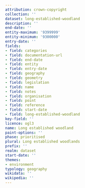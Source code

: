 ```yaml
---
attribution: crown-copyright
collection: ''
dataset: long-established-woodland
description: ''
end-date: ''
entity-maximum: '9399999'
entity-minimum: '9300000'
entry-date: ''
fields:
- field: categories
- field: documentation-url
- field: end-date
- field: entity
- field: entry-date
- field: geography
- field: geometry
- field: legislation
- field: name
- field: notes
- field: organisation
- field: point
- field: reference
- field: start-date
- field: long-established-woodland
key-field: ''
licence: ogl3
name: Long established woodland
paint-options: ''
phase: prioritised
plural: Long established woodlands
prefix: ''
realm: dataset
start-date: ''
themes:
- environment
typology: geography
wikidata: ''
wikipedia: ''
---
```


